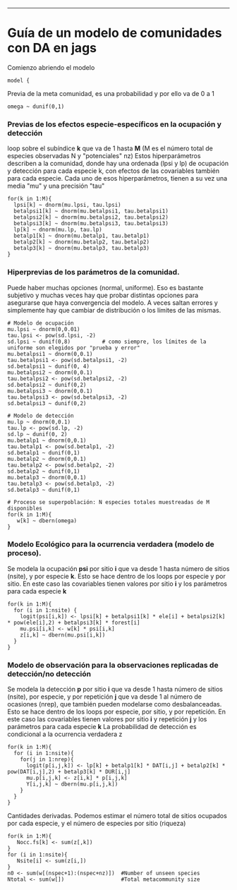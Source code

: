 ---
# Guía de un modelo de comunidades con DA en jags 

Comienzo abriendo el modelo
```
model {
```
Previa de la meta comunidad, es una probabilidad y por ello va de 0 a 1
```
omega ~ dunif(0,1)
```
### Previas de los efectos especie-específicos en la ocupación y detección
loop sobre el subíndice **k** que va de 1 hasta **M** (M es el número total de especies observadas N y "potenciales" nz)
Estos hiperparámetros describen a la comunidad, donde hay una ordenada (lpsi y lp) de ocupación y detección para cada especie k, con efectos de las covariables también para cada especie. Cada uno de esos hiperparámetros, tienen a su vez una media "mu" y una precisión "tau"
```
for(k in 1:M){
  lpsi[k] ~ dnorm(mu.lpsi, tau.lpsi)    
  betalpsi1[k] ~ dnorm(mu.betalpsi1, tau.betalpsi1)
  betalpsi2[k] ~ dnorm(mu.betalpsi2, tau.betalpsi2)
  betalpsi3[k] ~ dnorm(mu.betalpsi3, tau.betalpsi3)
  lp[k] ~ dnorm(mu.lp, tau.lp)
  betalp1[k] ~ dnorm(mu.betalp1, tau.betalp1)
  betalp2[k] ~ dnorm(mu.betalp2, tau.betalp2)
  betalp3[k] ~ dnorm(mu.betalp3, tau.betalp3)
}
```
### Hiperprevias de los parámetros de la comunidad. 
Puede haber muchas opciones (normal, uniforme). Eso es bastante subjetivo y muchas veces hay que probar distintas opciones para asegurarse que haya convergencia del modelo. A veces saltan errores y simplemente hay que cambiar de distribución o los límites de las mismas.
```
# Modelo de ocupación
mu.lpsi ~ dnorm(0,0.01)
tau.lpsi <- pow(sd.lpsi, -2)
sd.lpsi ~ dunif(0,8)          # como siempre, los límites de la uniforme son elegidos por "prueba y error"
mu.betalpsi1 ~ dnorm(0,0.1)
tau.betalpsi1 <- pow(sd.betalpsi1, -2)
sd.betalpsi1 ~ dunif(0, 4)
mu.betalpsi2 ~ dnorm(0,0.1)
tau.betalpsi2 <- pow(sd.betalpsi2, -2)
sd.betalpsi2 ~ dunif(0,2)
mu.betalpsi3 ~ dnorm(0,0.1)
tau.betalpsi3 <- pow(sd.betalpsi3, -2)
sd.betalpsi3 ~ dunif(0,2)

# Modelo de detección
mu.lp ~ dnorm(0,0.1)
tau.lp <- pow(sd.lp, -2)
sd.lp ~ dunif(0, 2)
mu.betalp1 ~ dnorm(0,0.1)
tau.betalp1 <- pow(sd.betalp1, -2)
sd.betalp1 ~ dunif(0,1)
mu.betalp2 ~ dnorm(0,0.1)
tau.betalp2 <- pow(sd.betalp2, -2)
sd.betalp2 ~ dunif(0,1)
mu.betalp3 ~ dnorm(0,0.1)
tau.betalp3 <- pow(sd.betalp3, -2)
sd.betalp3 ~ dunif(0,1)

# Proceso se superpoblación: N especies totales muestreadas de M disponibles
for(k in 1:M){
   w[k] ~ dbern(omega)
}
```
### Modelo Ecológico para la ocurrencia verdadera (modelo de proceso). 
Se modela la ocupación **psi** por sitio **i** que va desde 1 hasta número de sitios (nsite), y por especie **k**. Esto se hace dentro de los loops por especie y por sitio.
En este caso las covariables tienen valores por sitio **i** y los parámetros para cada especie **k**
```
for(k in 1:M){
  for (i in 1:nsite) {
    logit(psi[i,k]) <- lpsi[k] + betalpsi1[k] * ele[i] + betalpsi2[k] * pow(ele[i],2) + betalpsi3[k] * forest[i]
    mu.psi[i,k] <- w[k] * psi[i,k]
    z[i,k] ~ dbern(mu.psi[i,k])
  }
}
```
### Modelo de observación para la observaciones replicadas de detección/no detección 
Se modela la detección **p** por sitio **i** que va desde 1 hasta número de sitios (nsite), por especie, y por repetición **j** que va desde 1 al número de ocasiones (nrep), que también pueden modelarse como desbalanceadas. Esto se hace dentro de los loops por especie, por sitio, y por repetición.
En este caso las covariables tienen valores por sitio **i** y repetición **j** y los parámetros para cada especie **k**
La probabilidad de detección es condicional a la ocurrencia verdadera z
```
for(k in 1:M){
  for (i in 1:nsite){
    for(j in 1:nrep){
      logit(p[i,j,k]) <- lp[k] + betalp1[k] * DAT[i,j] + betalp2[k] * pow(DAT[i,j],2) + betalp3[k] * DUR[i,j]
      mu.p[i,j,k] <- z[i,k] * p[i,j,k]
      Y[i,j,k] ~ dbern(mu.p[i,j,k])
    }
  }
}

````
Cantidades derivadas. Podemos estimar el número total de sitios ocupados por cada especie, y el número de especies por sitio (riqueza)
```
for(k in 1:M){
   Nocc.fs[k] <- sum(z[,k])       
}
for (i in 1:nsite){
   Nsite[i] <- sum(z[i,])         
}
n0 <- sum(w[(nspec+1):(nspec+nz)])  #Number of unseen species
Ntotal <- sum(w[])                  #Total metacommunity size
```

